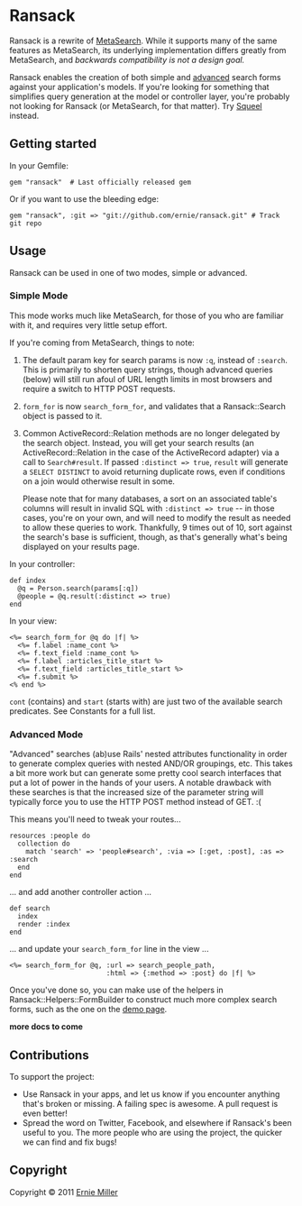 # Ransack

Ransack is a rewrite of [MetaSearch](http://metautonomo.us/projects/metasearch). While it
supports many of the same features as MetaSearch, its underlying implementation differs
greatly from MetaSearch, and _backwards compatibility is not a design goal._

Ransack enables the creation of both simple and [advanced](http://ransack-demo.heroku.com)
search forms against your application's models. If you're looking for something that
simplifies query generation at the model or controller layer, you're probably not looking
for Ransack (or MetaSearch, for that matter). Try
[Squeel](http://metautonomo.us/projects/squeel) instead.

## Getting started

In your Gemfile:

    gem "ransack"  # Last officially released gem

Or if you want to use the bleeding edge:

    gem "ransack", :git => "git://github.com/ernie/ransack.git" # Track git repo


## Usage

Ransack can be used in one of two modes, simple or advanced.

### Simple Mode

This mode works much like MetaSearch, for those of you who are familiar with it, and
requires very little setup effort.

If you're coming from MetaSearch, things to note:

  1. The default param key for search params is now `:q`, instead of `:search`. This is
     primarily to shorten query strings, though advanced queries (below) will still
     run afoul of URL length limits in most browsers and require a switch to HTTP 
     POST requests.
  2. `form_for` is now `search_form_for`, and validates that a Ransack::Search object
     is passed to it.
  3. Common ActiveRecord::Relation methods are no longer delegated by the search object.
     Instead, you will get your search results (an ActiveRecord::Relation in the case of
     the ActiveRecord adapter) via a call to `Search#result`. If passed `:distinct => true`,
     `result` will generate a `SELECT DISTINCT` to avoid returning duplicate rows, even if
     conditions on a join would otherwise result in some.

     Please note that for many databases, a sort on an associated table's columns will
     result in invalid SQL with `:distinct => true` -- in those cases, you're on your own,
     and will need to modify the result as needed to allow these queries to work. Thankfully,
     9 times out of 10, sort against the search's base is sufficient, though, as that's
     generally what's being displayed on your results page.

In your controller:

    def index
      @q = Person.search(params[:q])
      @people = @q.result(:distinct => true)
    end

In your view:

    <%= search_form_for @q do |f| %>
      <%= f.label :name_cont %>
      <%= f.text_field :name_cont %>
      <%= f.label :articles_title_start %>
      <%= f.text_field :articles_title_start %>
      <%= f.submit %>
    <% end %>

`cont` (contains) and `start` (starts with) are just two of the available search predicates.
See Constants for a full list.

### Advanced Mode

"Advanced" searches (ab)use Rails' nested attributes functionality in order to generate
complex queries with nested AND/OR groupings, etc. This takes a bit more work but can
generate some pretty cool search interfaces that put a lot of power in the hands of
your users. A notable drawback with these searches is that the increased size of the
parameter string will typically force you to use the HTTP POST method instead of GET. :(

This means you'll need to tweak your routes...

    resources :people do
      collection do
        match 'search' => 'people#search', :via => [:get, :post], :as => :search
      end
    end

... and add another controller action ...

    def search
      index
      render :index
    end

... and update your `search_form_for` line in the view ...

    <%= search_form_for @q, :url => search_people_path,
                            :html => {:method => :post} do |f| %>

Once you've done so, you can make use of the helpers in Ransack::Helpers::FormBuilder to
construct much more complex search forms, such as the one on the
[demo page](http://ransack-demo.heroku.com).

**more docs to come**

## Contributions

To support the project:

* Use Ransack in your apps, and let us know if you encounter anything that's broken or missing.
  A failing spec is awesome. A pull request is even better!
* Spread the word on Twitter, Facebook, and elsewhere if Ransack's been useful to you. The more
  people who are using the project, the quicker we can find and fix bugs!

## Copyright

Copyright &copy; 2011 [Ernie Miller](http://twitter.com/erniemiller)
